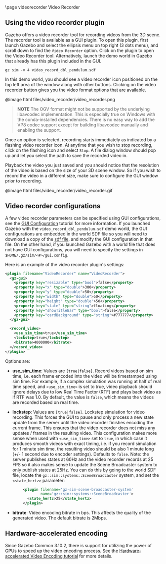 \page videorecorder Video Recorder

## Using the video recorder plugin

Gazebo offers a video recorder tool for recording videos from the 3D
scene. The recorder tool is available as a GUI plugin. To open this plugin,
first launch Gazebo and select the ellipsis menu on top right
(3 dots menu), and scroll down to find the `Video Recorder` option. Click on the
plugin to open the Video Recorder tool. Alternatively, launch the demo world in
Gazebo that already has this plugin included in the GUI.

```
gz sim -v 4 video_record_dbl_pendulum.sdf
```

In this demo world, you should see a video recorder icon positioned on the top
left area of the window along with other buttons. Clicking on the video
recorder button gives you the video format options that are available.

@image html files/video_recorder/video_recorder.png

> **NOTE**
> The OGV format might not be supported by the underlying libavcodec implementation.
> This is especially true on Windows with the conda-installed dependencies.
> There is no easy way to add the VP8 codec support except for building
> libavcodec manually and enabling the support.

Once an option is selected, recording starts immediately as indicated by
a flashing video recorder icon. At anytime that you wish to stop recording,
click on the flashing icon and select `Stop`. A file dialog window should pop up
and let you select the path to save the recorded video in.

Playback the video you just saved and you should notice that the resolution
of the video is based on the size of your 3D scene window. So if you wish
to record the video in a different size, make sure to configure the GUI
window prior to recording.

@image html files/video_recorder/video_recorder.gif


## Video recorder configurations

A few video recorder parameters can be specified using GUI configurations, see
the [GUI Configuration](gui_config.html) tutorial for more information.
If you launched Gazebo with the
`video_record_dbl_pendulum.sdf` demo world, the GUI configurations are embedded
in the world SDF file so you will need to download a copy of the
[sdf file](https://raw.githubusercontent.com/gazebosim/gz-sim/gz-sim10/examples/worlds/video_record_dbl_pendulum.sdf).
and modify the GUI configuration in that file. On the other hand, if you
launched Gazebo with a world file that does not have GUI
configurations, you will need to specify the settings in
`$HOME/.gz/sim/<#>/gui.config`.

Here is an example of the video recorder plugin's settings:

```xml
<plugin filename="VideoRecorder" name="VideoRecorder">
  <gz-gui>
    <property key="resizable" type="bool">false</property>
    <property key="x" type="double">300</property>
    <property key="y" type="double">50</property>
    <property key="width" type="double">50</property>
    <property key="height" type="double">50</property>
    <property key="state" type="string">floating</property>
    <property key="showTitleBar" type="bool">false</property>
    <property key="cardBackground" type="string">#777777</property>
  </gz-gui>

  <record_video>
    <use_sim_time>true</use_sim_time>
    <lockstep>true</lockstep>
    <bitrate>4000000</bitrate>
  </record_video>
</plugin>
```

Options are:

* **use_sim_time**: Values are `[true|false]`. Record videos based on sim time,
i.e. each frame encoded into the video will be timestamped using sim time.
For example, if a complex simulation was running at half of real time speed, and
`<use_sim_time>` is set to true, video playback should ignore delays due
to low Real Time Factor (RTF) and plays back video as if RTF was 1.0.
By default, the value is `false`, which means the videos are recorded based
on real time.

* **lockstep**: Values are `[true|false]`. Lockstep simulation for video
recording. This forces the GUI to pause and only process a new state update
from the server until the video recorder finishes encoding the current frame.
This ensures that the video recorder does not miss any updates / frames in the
resulting video. This configuration makes more sense when used with
`<use_sim_time>` set to `true`, in which case it produces smooth videos
with exact timing, i.e. if you record simulation for 1 minute sim time,
the resulting video should be also 1 minute long (+/- 1 second due to encoder
settings). Defaults to `false`. Note: the server publishes states at 60Hz
and the video recorder records at 25 FPS so it also makes sense to update the
Scene Broadcaster system to only publish states at 25Hz. You can do this by
going to the world SDF file, locate the
`gz::sim::systems::SceneBroadcaster` system, and set the
`<state_hertz>` parameter:

```xml
        <plugin filename='gz-sim-scene-broadcaster-system'
                name='gz::sim::systems::SceneBroadcaster'>
          <state_hertz>25</state_hertz>
        </plugin>
```

* **bitrate**: Video encoding bitrate in bps. This affects the quality of the
generated video. The default bitrate is 2Mbps.

## Hardware-accelerated encoding

Since Gazebo Common 3.10.2, there is support for utilizing the power of GPUs
to speed up the video encoding process. See the
[Hardware-accelerated Video Encoding tutorial](https://gazebosim.org/api/common/6/hw-encoding.html)
for more details.
